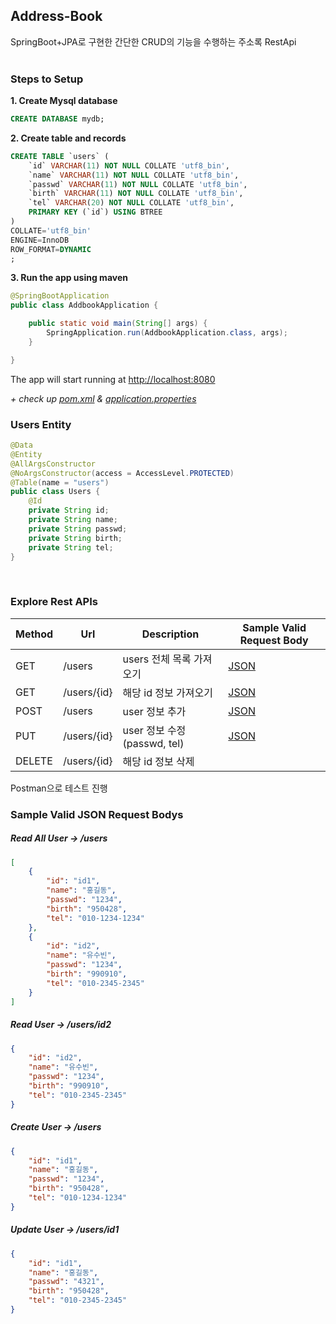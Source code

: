 ## Address-Book

SpringBoot+JPA로 구현한 간단한 CRUD의 기능을 수행하는 주소록 RestApi  
</br>

### Steps to Setup

**1. Create Mysql database**
```sql
CREATE DATABASE mydb;
```

**2. Create table and records**
```sql
CREATE TABLE `users` (
	`id` VARCHAR(11) NOT NULL COLLATE 'utf8_bin',
	`name` VARCHAR(11) NOT NULL COLLATE 'utf8_bin',
	`passwd` VARCHAR(11) NOT NULL COLLATE 'utf8_bin',
	`birth` VARCHAR(11) NOT NULL COLLATE 'utf8_bin',
	`tel` VARCHAR(20) NOT NULL COLLATE 'utf8_bin',
	PRIMARY KEY (`id`) USING BTREE
)
COLLATE='utf8_bin'
ENGINE=InnoDB
ROW_FORMAT=DYNAMIC
;
```

**3. Run the app using maven**

```java
@SpringBootApplication
public class AddbookApplication {

	public static void main(String[] args) {
		SpringApplication.run(AddbookApplication.class, args);
	}

}
```
The app will start running at <http://localhost:8080>
</br>

*+ check up [pom.xml](pom.xml) & [application.properties](src/main/resources/application.properties)*
</br>

### Users Entity
```java
@Data
@Entity
@AllArgsConstructor
@NoArgsConstructor(access = AccessLevel.PROTECTED)
@Table(name = "users")
public class Users {
    @Id
    private String id;
    private String name;
    private String passwd;
    private String birth;
    private String tel;
}
```
</br>

### Explore Rest APIs

| Method | Url | Description | Sample Valid Request Body |
| ------ | --- | ----------- | ------------------------- |
| GET    | /users | users 전체 목록 가져오기 | [JSON](#getall) |
| GET    | /users/{id} | 해당 id 정보 가져오기 | [JSON](#get) |
| POST   | /users | user 정보 추가 | [JSON](#post) |
| PUT    | /users/{id} | user 정보 수정 (passwd, tel) | [JSON](#put) |
| DELETE | /users/{id} | 해당 id 정보 삭제 | |

Postman으로 테스트 진행

### Sample Valid JSON Request Bodys

##### <a id="getall">Read All User -> /users</a>
```json
[
    {
        "id": "id1",
        "name": "홍길동",
        "passwd": "1234",
        "birth": "950428",
        "tel": "010-1234-1234"
    },
    {
        "id": "id2",
        "name": "유수빈",
        "passwd": "1234",
        "birth": "990910",
        "tel": "010-2345-2345"
    }
]
```

##### <a id="get">Read User -> /users/id2</a>
```json
{
    "id": "id2",
    "name": "유수빈",
    "passwd": "1234",
    "birth": "990910",
    "tel": "010-2345-2345"
}
```

##### <a id="post">Create User -> /users</a>
```json
{
    "id": "id1",
    "name": "홍길동",
    "passwd": "1234",
    "birth": "950428",
    "tel": "010-1234-1234"
}
```

##### <a id="put">Update User -> /users/id1</a>
```json
{
    "id": "id1",
    "name": "홍길동",
    "passwd": "4321",
    "birth": "950428",
    "tel": "010-2345-2345"
}
```
